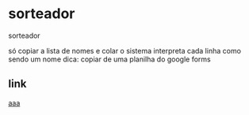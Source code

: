 # sorteador

sorteador

só copiar a lista de nomes e colar 
o sistema interpreta cada linha como sendo um nome
dica: copiar de uma planilha do google forms

## link
[aaa](https://aaaa.com](https://weverton.me/sorteador/)https://weverton.me/sorteador/)
